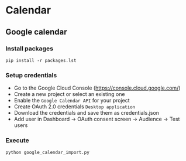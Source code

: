 # Calendar

## Google calendar

### Install packages
```shell
pip install -r packages.lst
```

### Setup credentials
  - Go to the Google Cloud Console (https://console.cloud.google.com/)
  - Create a new project or select an existing one
  - Enable the `Google Calendar API` for your project
  - Create OAuth 2.0 credentials `Desktop application`
  - Download the credentials and save them as credentials.json
  - Add user in Dashboard → OAuth consent screen → Audience → Test users

### Execute
```shell
python google_calendar_import.py
```